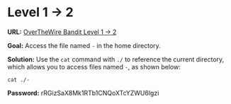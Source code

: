 # Level 1 -> 2

**URL:** [OverTheWire Bandit Level 1 -> 2](https://overthewire.org/wargames/bandit/bandit2.html)

**Goal:** Access the file named `-` in the home directory.

**Solution:**
Use the `cat` command with `./` to reference the current directory, which allows you to access files named `-`, as shown below:

    cat ./-

**Password:** rRGizSaX8Mk1RTb1CNQoXTcYZWU6lgzi
